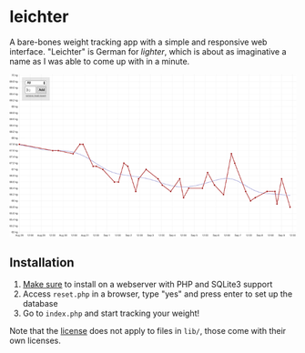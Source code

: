 # leichter

A bare-bones weight tracking app with a simple and responsive web interface. "Leichter" is German for *lighter*, which is about as imaginative a name as I was able to come up with in a minute.

![desktop](screenshot.png)

## Installation
1. [Make sure](http://stackoverflow.com/questions/1066521/php-with-sqlite3-support) to install on a webserver with PHP and SQLite3 support
2. Access `reset.php` in a browser, type "yes" and press enter to set up the database
2. Go to `index.php` and start tracking your weight!

Note that the [license](https://github.com/doersino/leichter/blob/master/LICENSE) does not apply to files in `lib/`, those come with their own licenses.
